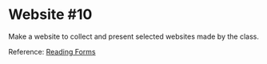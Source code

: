 # Website #10

Make a website to collect and present selected websites made by the class.

Reference: [Reading Forms](http://readingforms.com)